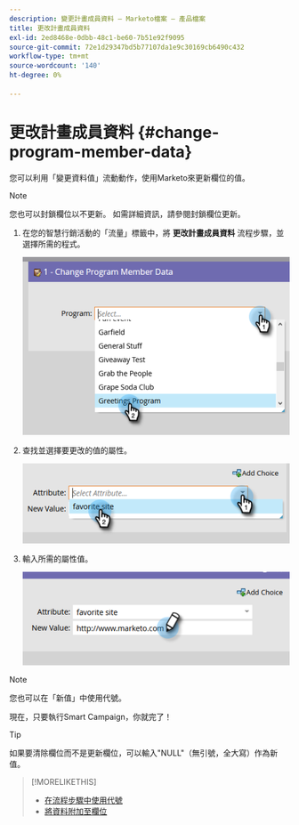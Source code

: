 ```yaml
---
description: 變更計畫成員資料 — Marketo檔案 — 產品檔案
title: 更改計畫成員資料
exl-id: 2ed8468e-0dbb-48c1-be60-7b51e92f9095
source-git-commit: 72e1d29347bd5b77107da1e9c30169cb6490c432
workflow-type: tm+mt
source-wordcount: '140'
ht-degree: 0%

---
```


# 更改計畫成員資料 {#change-program-member-data}

您可以利用「變更資料值」流動動作，使用Marketo來更新欄位的值。

>[!NOTE]
>
>您也可以封鎖欄位以不更新。 如需詳細資訊，請參閱封鎖欄位更新。

1. 在您的智慧行銷活動的「流量」標籤中，將 **更改計畫成員資料** 流程步驟，並選擇所需的程式。

   ![](assets/change-program-member-data-1.png)

1. 查找並選擇要更改的值的屬性。

   ![](assets/change-program-member-data-2.png)

1. 輸入所需的屬性值。

   ![](assets/change-program-member-data-3.png)

>[!NOTE]
>
>您也可以在「新值」中使用代號。

現在，只要執行Smart Campaign，你就完了！

>[!TIP]
>
>如果要清除欄位而不是更新欄位，可以輸入&quot;NULL&quot;（無引號，全大寫）作為新值。

>[!MORELIKETHIS]
>
>* [在流程步驟中使用代號](/help/marketo/product-docs/core-marketo-concepts/smart-campaigns/flow-actions/use-tokens-in-flow-steps.md)
>* [將資料附加至欄位](/help/marketo/product-docs/core-marketo-concepts/smart-campaigns/flow-actions/append-data-to-a-field.md)

